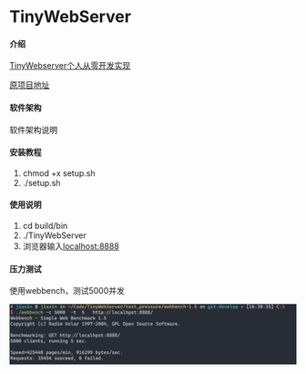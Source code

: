 # TinyWebServer

#### 介绍

[TinyWebserver个人从零开发实现](https://github.com/x-jiaxin/TinyWebServer)

[原项目地址](https://github.com/qinguoyi/TinyWebServer)

#### 软件架构

软件架构说明

#### 安装教程

1. chmod +x setup.sh
2. ./setup.sh

#### 使用说明

1. cd build/bin
2. ./TinyWebServer
3. 浏览器输入[localhost:8888](localhost:8888)

#### 压力测试

使用webbench，测试5000并发

![img.png](./img.png)